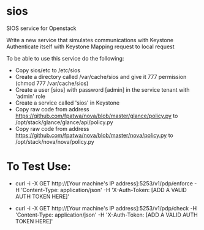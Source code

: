 sios
====

SIOS service for Openstack

Write a new service that simulates communications with Keystone 
Authenticate itself with Keystone
Mapping request to local request 

To be able to use this service do the following:
- Copy sios/etc to /etc/sios
- Create a directory called /var/cache/sios and give it 777 permission (chmod 777 /var/cache/sios)
- Create a user [sios] with password [admin] in the service tenant with 'admin' role
- Create a service called 'sios' in Keystone
- Copy raw code from address https://github.com/fpatwa/nova/blob/master/glance/policy.py to /opt/stack/glance/glance/api/policy.py 
- Copy raw code from address https://github.com/fpatwa/nova/blob/master/nova/policy.py to /opt/stack/nova/nova/policy.py


To Test Use:
============
- curl -i -X GET http://[Your machine's IP address]:5253/v1/pdp/enforce -H 'Content-Type: application/json' -H 'X-Auth-Token: [ADD A VALID AUTH TOKEN HERE]'

- curl -i -X GET http://[Your machine's IP address]:5253/v1/pdp/check -H 'Content-Type: application/json' -H 'X-Auth-Token: [ADD A VALID AUTH TOKEN HERE]'
